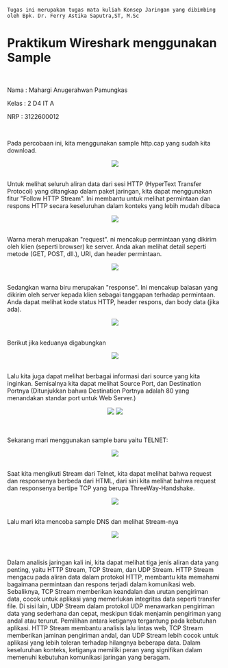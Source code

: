 
`Tugas ini merupakan tugas mata kuliah Konsep Jaringan yang dibimbing oleh Bpk. Dr. Ferry Astika Saputra,ST, M.Sc`

<h1>Praktikum Wireshark menggunakan Sample</h1>

</br>

<p>Nama  : Mahargi Anugerahwan Pamungkas</p>
<p>Kelas : 2 D4 IT A</p>
<p>NRP   : 3122600012</p>

</br>

<p>Pada percobaan ini, kita menggunakan sample http.cap yang sudah kita download.</p>
<div style="text-align:center">
  <img src="../assets/wireshark-1.png"/>
</div>

</br>

<p>Untuk melihat seluruh aliran data dari sesi HTTP (HyperText Transfer Protocol) yang ditangkap dalam paket jaringan, kita dapat menggunakan fitur "Follow HTTP Stream". Ini membantu untuk melihat permintaan dan respons HTTP secara keseluruhan dalam konteks yang lebih mudah dibaca</p>
<div style="text-align:center">
  <img src="../assets/wireshark-2.png"/>
</div>

</br>

<p>Warna merah merupakan "request". ni mencakup permintaan yang dikirim oleh klien (seperti browser) ke server. Anda akan melihat detail seperti metode (GET, POST, dll.), URI, dan header permintaan.</p>
<div style="text-align:center">
  <img src="../assets/wireshark-4.png"/>
</div>

<br>

<p>Sedangkan warna biru merupakan "response". Ini mencakup balasan yang dikirim oleh server kepada klien sebagai tanggapan terhadap permintaan. Anda dapat melihat kode status HTTP, header respons, dan body data (jika ada).</p>
<div style="text-align:center">
  <img src="../assets/wireshark-5.png"/>
</div>

<br>

<p>Berikut jika keduanya digabungkan</p>
<div style="text-align:center">
  <img src="../assets/wireshark-3.png"/>
</div>

<br>

<p>Lalu kita juga dapat melihat berbagai informasi dari source yang kita inginkan. Semisalnya kita dapat melihat Source Port, dan Destination Portnya (Ditunjukkan bahwa Destination Portnya adalah 80 yang menandakan standar port untuk Web Server.)</p>
<div style="text-align:center">
  <img src="../assets/wireshark-6.png"/>
  <img src="../assets/wireshark-7.png">
</div>

<br>
<br>

<p>Sekarang mari menggunakan sample baru yaitu TELNET:</p>
<div style="text-align:center">
  <img src="../assets/telnet-1.png"/>
</div>

<br>

<p>Saat kita mengikuti Stream dari Telnet, kita dapat melihat bahwa request dan responsenya berbeda dari HTML, dari sini kita melihat bahwa request dan responsenya bertipe TCP yang berupa ThreeWay-Handshake.</p>
<div style="text-align:center">
  <img src="../assets/telnet-2.png"/>
</div>

<br>

<p>Lalu mari kita mencoba sample DNS dan melihat Stream-nya</p>
<div style="text-align:center">
  <img src="../assets/dns-1.png"/>
</div>

<br>
<br>

<p>Dalam analisis jaringan kali ini, kita dapat melihat tiga jenis aliran data yang penting, yaitu HTTP Stream, TCP Stream, dan UDP Stream. HTTP Stream mengacu pada aliran data dalam protokol HTTP, membantu kita memahami bagaimana permintaan dan respons terjadi dalam komunikasi web. Sebaliknya, TCP Stream memberikan keandalan dan urutan pengiriman data, cocok untuk aplikasi yang memerlukan integritas data seperti transfer file. Di sisi lain, UDP Stream dalam protokol UDP menawarkan pengiriman data yang sederhana dan cepat, meskipun tidak menjamin pengiriman yang andal atau terurut. Pemilihan antara ketiganya tergantung pada kebutuhan aplikasi. HTTP Stream membantu analisis lalu lintas web, TCP Stream memberikan jaminan pengiriman andal, dan UDP Stream lebih cocok untuk aplikasi yang lebih toleran terhadap hilangnya beberapa data. Dalam keseluruhan konteks, ketiganya memiliki peran yang signifikan dalam memenuhi kebutuhan komunikasi jaringan yang beragam.</p>
